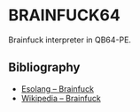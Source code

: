 # BRAINFUCK64

Brainfuck interpreter in QB64-PE.

## Bibliography

* [Esolang &ndash; Brainfuck](http://esolangs.org/wiki/brainfuck)
* [Wikipedia &ndash; Brainfuck](http://en.wikipedia.org/wiki/Brainfuck)

